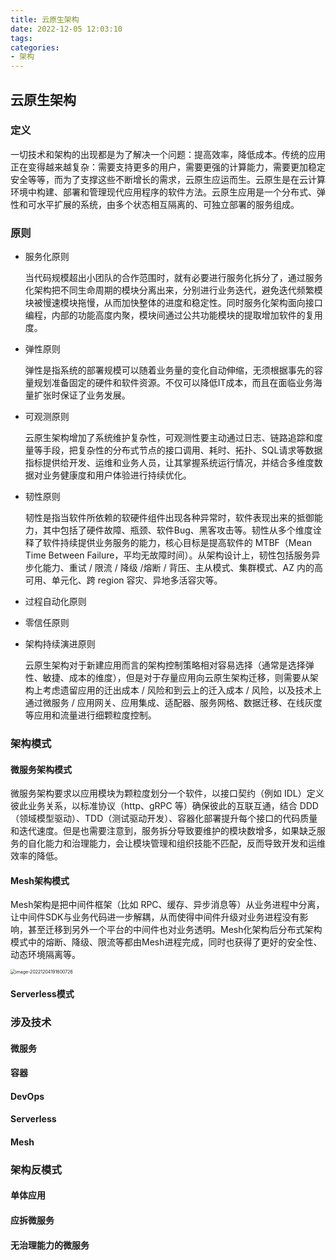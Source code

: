 ```yaml
---
title: 云原生架构
date: 2022-12-05 12:03:10
tags:
categories:
- 架构
---
```


## 云原生架构

### 定义

一切技术和架构的出现都是为了解决一个问题：提高效率，降低成本。传统的应用正在变得越来越复杂：需要支持更多的用户，需要更强的计算能力，需要更加稳定安全等等，而为了支撑这些不断增长的需求，云原生应运而生。云原生是在云计算环境中构建、部署和管理现代应用程序的软件方法。云原生应用是一个分布式、弹性和可水平扩展的系统，由多个状态相互隔离的、可独立部署的服务组成。

### 原则

- 服务化原则

  当代码规模超出小团队的合作范围时，就有必要进行服务化拆分了，通过服务化架构把不同生命周期的模块分离出来，分别进行业务迭代，避免迭代频繁模块被慢速模块拖慢，从而加快整体的进度和稳定性。同时服务化架构面向接口编程，内部的功能高度内聚，模块间通过公共功能模块的提取增加软件的复用度。

- 弹性原则

  弹性是指系统的部署规模可以随着业务量的变化自动伸缩，无须根据事先的容量规划准备固定的硬件和软件资源。不仅可以降低IT成本，而且在面临业务海量扩张时保证了业务发展。

- 可观测原则

  云原生架构增加了系统维护复杂性，可观测性要主动通过日志、链路追踪和度量等手段，把复杂性的分布式节点的接口调用、耗时、拓扑、SQL请求等数据指标提供给开发、运维和业务人员，让其掌握系统运行情况，并结合多维度数据对业务健康度和用户体验进行持续优化。

- 韧性原则

  韧性是指当软件所依赖的软硬件组件出现各种异常时，软件表现出来的抵御能力，其中包括了硬件故障、瓶颈、软件Bug、黑客攻击等。韧性从多个维度诠释了软件持续提供业务服务的能力，核心目标是提高软件的 MTBF（Mean Time Between Failure，平均无故障时间）。从架构设计上，韧性包括服务异步化能力、重试 / 限流 / 降级 /熔断 / 背压、主从模式、集群模式、AZ 内的高可用、单元化、跨 region 容灾、异地多活容灾等。

- 过程自动化原则

- 零信任原则

- 架构持续演进原则

  云原生架构对于新建应用而言的架构控制策略相对容易选择（通常是选择弹性、敏捷、成本的维度），但是对于存量应用向云原生架构迁移，则需要从架构上考虑遗留应用的迁出成本 / 风险和到云上的迁入成本 / 风险，以及技术上通过微服务 / 应用网关、应用集成、适配器、服务网格、数据迁移、在线灰度等应用和流量进行细颗粒度控制。

### 架构模式

#### 微服务架构模式

微服务架构要求以应用模块为颗粒度划分一个软件，以接口契约（例如 IDL）定义彼此业务关系，以标准协议（http、gRPC 等）确保彼此的互联互通，结合 DDD（领域模型驱动）、TDD（测试驱动开发）、容器化部署提升每个接口的代码质量和迭代速度。但是也需要注意到，服务拆分导致要维护的模块数增多，如果缺乏服务的自化能力和治理能力，会让模块管理和组织技能不匹配，反而导致开发和运维效率的降低。

#### Mesh架构模式

Mesh架构是把中间件框架（比如 RPC、缓存、异步消息等）从业务进程中分离，让中间件SDK与业务代码进一步解耦，从而使得中间件升级对业务进程没有影响，甚至迁移到另外一个平台的中间件也对业务透明。Mesh化架构后分布式架构模式中的熔断、降级、限流等都由Mesh进程完成，同时也获得了更好的安全性、动态环境隔离等。

<img src="http://cdn.expiredunclecoder.tech/image-20221204191600726.png" alt="image-20221204191600726" style="zoom:50%;" />

#### Serverless模式

### 涉及技术

#### 微服务

#### 容器

#### DevOps

#### Serverless

#### Mesh

### 架构反模式

#### 单体应用

#### 应拆微服务

#### 无治理能力的微服务







